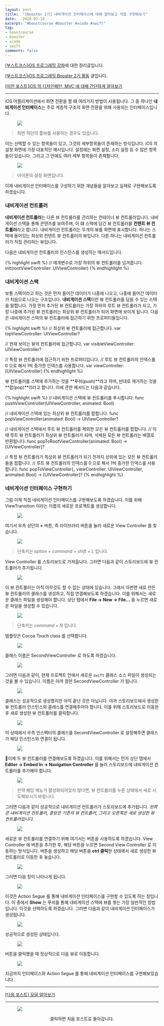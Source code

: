 ```yaml
---
layout: post
title:  "[Booster 2기] 내비게이션 인터페이스에 대해 알아보고 직접 구현해보기"
date:   2020-02-10
excerpt: "#boostcourse #booster #xcode #swift"
tag:
- boostcourse
- booster
- xcode
- swift
comments: false
---
```


[[부스트코스]iOS 프로그래밍 강좌](https://www.edwith.org/boostcourse-ios/)에 대한 정리글입니다.

[[부스트코스]iOS 프로그래밍 Booster 2기 활동](https://woojin-hwang.github.io/boostcourse-ios/) 글입니다.

[[이전 포스트]iOS 의 디자인패턴, MVC 에 대해 간단하게 알아보기](https://woojin-hwang.github.io/mvc/)

---

iOS 어플리케이션에서 화면 전환을 할 떄 여러가지 방법이 사용됩니다. 그 중 하나인 **내비게이션 인터페이스**는 주로 계층적 구조의 화면 전환을 위해 사용되는 인터페이스입니다.

<figure>
  <a href="https://raw.githubusercontent.com/woojin-hwang/woojin-hwang.github.io/master/_posts/img/navigation-interface/settings2.png"><img src="https://raw.githubusercontent.com/woojin-hwang/woojin-hwang.github.io/master/_posts/img/navigation-interface/settings2.png"></a>
</figure>

> 화면 하단의 툴바를 사용하는 경우도 있습니다.

이는 선택할 수 있는 항목들이 있고, 그것의 세부항목들이 존재하는 방식입니다. iOS 의 설정 화면에 가장 대표적인 예시입니다. 설정에는 화면 설정, 소리 설정 등 수 많은 항목들이 있습니다. 그리고 그 안에도 여러 세부 항목들이 존재합니다.

<figure>
  <a href="https://raw.githubusercontent.com/woojin-hwang/woojin-hwang.github.io/master/_posts/img/navigation-interface/settings.png"><img src="https://raw.githubusercontent.com/woojin-hwang/woojin-hwang.github.io/master/_posts/img/navigation-interface/settings.png"></a>
</figure>

> 아이폰의 설정 화면입니다.

이제 내비게이션 인터페이스를 구성하기 위한 개념들을 알아보고 실제로 구현해보도록 하겠습니다.

### 내비게이션 컨트롤러

**내비게이션 컨트롤러**는 다른 뷰 컨트롤러를 관리하는 컨테이너 뷰 컨트롤러입니다. 내비게이션 스택을 통해 콘텐츠를 보여주며, 이 떄 스택에 담긴 뷰 컨트롤러를 **컨텐트 뷰 컨트롤러**라고 합니다. 내비게이션 컨트롤러는 두개의 뷰를 화면에 표시합니다. 하나는 스택에 들어있는 최상위 컨텐트 뷰 컨트롤러의 뷰입니다. 다른 하나는 내비게이션 컨트롤러가 직접 관리하는 뷰입니다.

다음은 내비게이션 컨트롤러의 인스턴스를 생성하는 메서드입니다.

{% highlight swift %}
// 매개변수로 가장 하위의 뷰 컨트롤러를 넘겨줍니다.
init(rootViewController: UIViewController)
{% endhighlight %}

### 내비게이션 스택

보통 스택이라고 하는 것은 먼저 들어간 데이터가 나중에 나오고, 나중에 들어간 데이터가 처음으로 나오는 구조입니다. **내비게이션 스택**이란 뷰 컨트롤러를 담을 수 있는 스택을 말합니다. 가장 먼저 추가된 뷰 컨트롤러는 가장 하위의 루트 뷰 컨트롤러가 되고, 가장 나중에 추가된 뷰 컨트롤러는 최상위 뷰 컨트롤러가 되어 화면에 보이게 됩니다. 다음은 내비게이션 스택의 뷰 컨트롤러에 접근하기 위한 프로퍼티들입니다.

{% highlight swift %}
// 최상위 뷰 컨트롤러에 접근합니다.
var topViewController: UIViewController?

// 현재 보이는 뷰의 컨트롤러에 접근합니다.
var visibleViewController: UIViewController?

// 특정 뷰 컨트롤러에 접근하기 위한 프로퍼티입니다.
// 루트 뷰 컨트롤러의 인덱스를 0 으로 해서 1씩 증가한 인덱스를 사용합니다.
var viewController: [UIViewController]
{% endhighlight %}

뷰 컨트롤러를 스택에 추가하는 것을 **푸쉬(push)**라고 하며, 반대로 제거하는 것을 **팝(pop)**이라고 합니다. 이에 관한 메서드는 다음과 같습니다.

{% highlight swift %}
// 내비게이션 스택에 뷰 컨트롤러를 푸시합니다.
func pushViewController(UIViewController, animated: Bool)

// 내비게이션 스택에 있는 최상위 뷰 컨트롤러를 팝합니다.
func popViewController(animated: Bool) -> UIViewController?

// 내비게이션 스택에서 루트 뷰 컨트롤러를 제외한 모든 뷰 컨트롤러를 팝합니다.
// 이 때 루트 뷰 컨트롤러가 최상위 뷰 컨트롤러가 되며, 삭제된 모든 뷰 컨트롤러는 배열로 반환됩니다.
func popToRootViewController(animated: Bool) -> [UIViewController]?

// 특정 뷰 컨트롤러가 최상위 뷰 컨트롤러가 되기 전까지 상위에 있는 모든 뷰 컨트롤러들을 팝합니다.
// 루트 뷰 컨트롤러의 인덱스를 0 으로 해서 1씩 증가한 인덱스를 사용합니다.
func popToViewController(_ viewController: UIViewController, animated: Bool) -> [UIViewController]?
{% endhighlight %}

### 네비게이션 인터페이스 구현하기

그럼 이제 직접 네비게이션 인터페이스를 구현해보도록 하겠습니다. 이를 위해 ViewTransition 이라는 이름의 새로운 프로젝트를 생성합니다.

<figure>
  <a href="https://raw.githubusercontent.com/woojin-hwang/woojin-hwang.github.io/master/_posts/img/navigation-interface/view_transition.png"><img src="https://raw.githubusercontent.com/woojin-hwang/woojin-hwang.github.io/master/_posts/img/navigation-interface/view_transition.png"></a>
</figure>

여기서 우측 상단의 **+** 버튼, 즉 라이브러리 버튼을 눌러 새로운 View Controller 를 찾습니다.

<figure>
  <a href="https://raw.githubusercontent.com/woojin-hwang/woojin-hwang.github.io/master/_posts/img/navigation-interface/view_controller.png"><img src="https://raw.githubusercontent.com/woojin-hwang/woojin-hwang.github.io/master/_posts/img/navigation-interface/view_controller.png"></a>
</figure>

> 단축키는 *option + command + shift + L* 입니다.

View Controller 를 스토리보드로 가져옵니다. 그러면 다음과 같이 스토리보드에 뷰 컨트롤러가 추가됩니다.

<figure>
  <a href="https://raw.githubusercontent.com/woojin-hwang/woojin-hwang.github.io/master/_posts/img/navigation-interface/view_controller2.png"><img src="https://raw.githubusercontent.com/woojin-hwang/woojin-hwang.github.io/master/_posts/img/navigation-interface/view_controller2.png"></a>
</figure>

이 뷰 컨트롤러는 아직 아무것도 할 수 없는 상태에 있습니다. 그래서 이번엔 새로 만든 뷰 컨트롤러의 클래스를 생성하고, 직접 연결해보도록 하겠습니다. 이를 위해서는 새로운 클래스 파일을 생성해야 합니다. 상단 탭에서 **File -> New -> File...** 을 누르면 새로운 파일을 생성할 수 있습니다.

<figure>
  <a href="https://raw.githubusercontent.com/woojin-hwang/woojin-hwang.github.io/master/_posts/img/navigation-interface/new_file.png"><img src="https://raw.githubusercontent.com/woojin-hwang/woojin-hwang.github.io/master/_posts/img/navigation-interface/new_file.png"></a>
</figure>

> 단축키는 *command + N* 입니다.

템플릿은 Cocoa Touch class 를 선택합니다.

<figure>
  <a href="https://raw.githubusercontent.com/woojin-hwang/woojin-hwang.github.io/master/_posts/img/navigation-interface/new_file2.png"><img src="https://raw.githubusercontent.com/woojin-hwang/woojin-hwang.github.io/master/_posts/img/navigation-interface/new_file2.png"></a>
</figure>

클래스 이름은 SecondViewController 로 하도록 하겠습니다.

<figure>
  <a href="https://raw.githubusercontent.com/woojin-hwang/woojin-hwang.github.io/master/_posts/img/navigation-interface/new_file3.png"><img src="https://raw.githubusercontent.com/woojin-hwang/woojin-hwang.github.io/master/_posts/img/navigation-interface/new_file3.png"></a>
</figure>

그러면 다음과 같이, 현재 프로젝트 안에서 새로운 `swift` 클래스 소스 파일이 생성되는 것을 볼 수 있습니다. 이름은 아까 정한 SecondViewController 가 됩니다.

<figure>
  <a href="https://raw.githubusercontent.com/woojin-hwang/woojin-hwang.github.io/master/_posts/img/navigation-interface/new_file4.png"><img src="https://raw.githubusercontent.com/woojin-hwang/woojin-hwang.github.io/master/_posts/img/navigation-interface/new_file4.png"></a>
</figure>

클래스는 성공적으로 생성했지만 아직 끝난 것은 아닙니다. 아까 스토리보드에서 생성한 뷰 컨트롤러 인스턴스와 클래스를 연결해주어야 합니다. 이를 위해 스토리보드로 이동한 후 새로 생성한 뷰 컨트롤러를 클릭합니다.

<figure>
  <a href="https://raw.githubusercontent.com/woojin-hwang/woojin-hwang.github.io/master/_posts/img/navigation-interface/view_controller3.png"><img src="https://raw.githubusercontent.com/woojin-hwang/woojin-hwang.github.io/master/_posts/img/navigation-interface/view_controller3.png"></a>
</figure>

이 상태에서 우측 인스펙터의 클래스를 SecondViewController 로 설정해주면 클래스가 해당 인스턴스와 연결이 됩니다.

<figure>
  <a href="https://raw.githubusercontent.com/woojin-hwang/woojin-hwang.github.io/master/_posts/img/navigation-interface/view_controller4.png"><img src="https://raw.githubusercontent.com/woojin-hwang/woojin-hwang.github.io/master/_posts/img/navigation-interface/view_controller4.png"></a>
</figure>

이제 두 뷰 컨트롤러를 연결해보도록 하겠습니다. 이를 위해서는 먼저 상단 탭에서 **Editor -> Embed In -> Navigation Controller** 를 눌러 스토리보드에 내비게이션 컨트롤러를 추가해야 합니다.

<figure>
  <a href="https://raw.githubusercontent.com/woojin-hwang/woojin-hwang.github.io/master/_posts/img/navigation-interface/navigation_controller.png"><img src="https://raw.githubusercontent.com/woojin-hwang/woojin-hwang.github.io/master/_posts/img/navigation-interface/navigation_controller.png"></a>
</figure>

> 만약 해당 메뉴가 활성화되어있지 않다면, 뷰 컨트롤러를 누른 상태에서 새로 시도해보시기 바랍니다.

그러면 다음과 같이 성공적으로 내비게이션 컨트롤러가 스토리보드에 추가됩니다. *왼쪽은 내비게이션 컨트롤러, 중앙은 기존의 뷰 컨트롤러, 그리고 오른쪽은 새로 생성한 뷰 컨트롤러입니다.*

<figure>
  <a href="https://raw.githubusercontent.com/woojin-hwang/woojin-hwang.github.io/master/_posts/img/navigation-interface/navigation_controller2.png"><img src="https://raw.githubusercontent.com/woojin-hwang/woojin-hwang.github.io/master/_posts/img/navigation-interface/navigation_controller2.png"></a>
</figure>

새로운 뷰 컨트롤러를 연결하기 위해 여기서는 버튼을 사용하도록 하겠습니다. View Controller 에 버튼을 추가한 후, 해당 버튼을 누르면 Second View Controller 로 이동하는 방식입니다. 버튼을 생성하고 해당 버튼을 **ctrl 클릭**한 상태에서 새로 생성한 뷰 컨트롤러로 이동한 후 놓습니다.

<figure>
  <a href="https://raw.githubusercontent.com/woojin-hwang/woojin-hwang.github.io/master/_posts/img/navigation-interface/navigation_controller4.png"><img src="https://raw.githubusercontent.com/woojin-hwang/woojin-hwang.github.io/master/_posts/img/navigation-interface/navigation_controller4.png"></a>
</figure>

그러면 다음 창이 나타나게 됩니다.

<figure>
  <a href="https://raw.githubusercontent.com/woojin-hwang/woojin-hwang.github.io/master/_posts/img/navigation-interface/segue.png"><img src="https://raw.githubusercontent.com/woojin-hwang/woojin-hwang.github.io/master/_posts/img/navigation-interface/segue.png"></a>
</figure>

이것은 Action Segue 를 통해 내비게이션 인터페이스를 구현할 수 있도록 하는 창입니다. 이 중에서 **Show** 는 푸쉬를 통해 내비게이션 스택에 뷰를 쌓는 가장 일반적인 방법입니다. 이것을 선택하도록 하겠습니다. 그러변 다음과 같이 내비게이션 인터페이스가 생성됩니다.

<figure>
  <a href="https://raw.githubusercontent.com/woojin-hwang/woojin-hwang.github.io/master/_posts/img/navigation-interface/navigation_controller3.png"><img src="https://raw.githubusercontent.com/woojin-hwang/woojin-hwang.github.io/master/_posts/img/navigation-interface/navigation_controller3.png"></a>
</figure>

성공적으로 생성된 상태입니다.

<figure>
  <a href="https://raw.githubusercontent.com/woojin-hwang/woojin-hwang.github.io/master/_posts/img/navigation-interface/button.png"><img src="https://raw.githubusercontent.com/woojin-hwang/woojin-hwang.github.io/master/_posts/img/navigation-interface/button.png"></a>
</figure>

버튼을 클릭했을 때 정상적으로 다음 뷰로 이동합니다.

<figure>
  <a href="https://raw.githubusercontent.com/woojin-hwang/woojin-hwang.github.io/master/_posts/img/navigation-interface/back.png"><img src="https://raw.githubusercontent.com/woojin-hwang/woojin-hwang.github.io/master/_posts/img/navigation-interface/back.png"></a>
</figure>

지금까지 인터페이스와 Action Segue 를 통해 내비게이션 인터페이스를 구현해보았습니다.

---

[[다음 포스트] 모달 알아보기](https://woojin-hwang.github.io/modal/)

---

<figure>
  <a href="https://woojin-hwang.github.io/boostcourse-ios/"><img src="https://raw.githubusercontent.com/woojin-hwang/woojin-hwang.github.io/master/_posts/img/boostcourse/tag.jpg"></a>
</figure>
<center>클릭하면 처음 포스트로 돌아갑니다.</center>